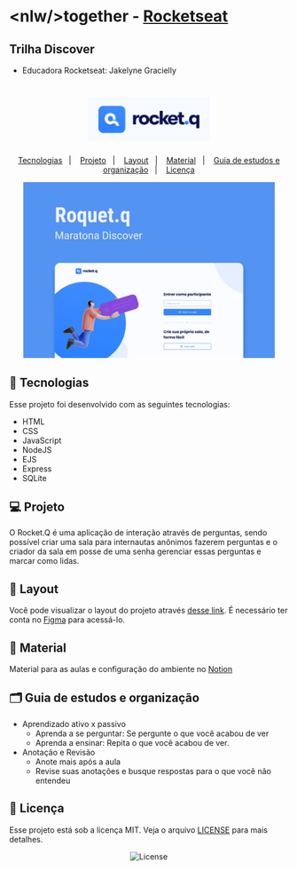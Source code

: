 # \<nlw/\>together - [Rocketseat](https://rocketseat.com.br/)

## Trilha Discover 

- Educadora Rocketseat: Jakelyne Gracielly

<h1 align="center">
  <img alt="Rocket.Q" title="Rocket.Q" src=".github/rocketq.png" width="220px" />
</h1>
<p align="center">
  <a href="#-tecnologias">Tecnologias</a>&nbsp;&nbsp;&nbsp;|&nbsp;&nbsp;&nbsp;
  <a href="#-projeto">Projeto</a>&nbsp;&nbsp;&nbsp;|&nbsp;&nbsp;&nbsp;
  <a href="#-layout">Layout</a>&nbsp;&nbsp;&nbsp;|&nbsp;&nbsp;&nbsp;
  <a href="#-material">Material</a>&nbsp;&nbsp;&nbsp;|&nbsp;&nbsp;&nbsp;
  <a href="#-guia-de-estudos-e-organização">Guia de estudos e organização</a>&nbsp;&nbsp;&nbsp;|&nbsp;&nbsp;&nbsp;
  <a href="#-licença">Licença</a>
</p>

<p align="center">
  <img alt="Rocket.Q" src=".github/Rocket_Q.png" width="90%">
</p>

## 🚀 Tecnologias

Esse projeto foi desenvolvido com as seguintes tecnologias:

- HTML
- CSS
- JavaScript
- NodeJS
- EJS
- Express
- SQLite

## 💻 Projeto

O Rocket.Q é uma aplicação de interação através de perguntas, sendo possível criar uma sala para internautas anônimos fazerem perguntas e o criador da sala em posse de uma senha gerenciar essas perguntas e marcar como lidas.

## 🔖 Layout

Você pode visualizar o layout do projeto através [desse link](https://www.figma.com/file/vw2MQCdI7lVKzLP9y2F7ji/Roquet.q). É necessário ter conta no [Figma](https://figma.com) para acessá-lo.

## 📓 Material

Material para as aulas e configuração do ambiente no [Notion](https://www.notion.so/NLW6-Trilha-Discovery-3b4aa6b99e5741b6be1279b31100237c)

## 🗂️ Guia de estudos e organização

- Aprendizado ativo x passivo
  - Aprenda a se perguntar: Se pergunte o que você acabou de ver
  - Aprenda a ensinar: Repita o que você acabou de ver.
- Anotação e Revisão
  - Anote mais após a aula
  - Revise suas anotações e busque respostas para o que você não entendeu

## 📝 Licença

Esse projeto está sob a licença MIT. Veja o arquivo [LICENSE](LICENSE) para mais detalhes.

<p align="center">

  <img alt="License" src="https://img.shields.io/static/v1?label=license&message=MIT&color=49AA26&labelColor=000000">
</p>
